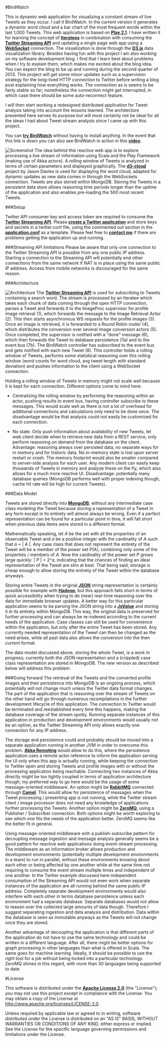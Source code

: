 #BirdWatch 

This is dynamic web application for visualizing a constant stream of live Tweets as they occur. I call it BirdWatch. In the current version it generates a dynamic word cloud and a bar chart of the most frequent words within the last 1,000 Tweets. This web application is based on **[Play 2.1](http://www.playframework.com)**. I have written it for learning the concept of **[Iteratees](http://www.playframework.com/documentation/2.0.4/Iteratees)** in combination with consuming the **[Twitter Streaming API](https://dev.twitter.com/docs/streaming-apis)** and updating a single page web app using a **[WebSocket](http://tools.ietf.org/html/rfc6455)** connection. The visualization is done through the **[D3.js](http://d3js.org)** data visualization library. Besides having fun with this project I am also working on my software development blog. I find that I learn best about problems when I try to explain them, which makes me excited about the blog idea. You can expect the blog to be up and running during the second quarter of 2013. This project will get some minor updates such as a supervision strategy for the long-lived HTTP connection to Twitter before writing a blog post explaining how everything works. The connection as is seems to be fairly stable so far; nonetheless the connection might get interrupted, in which case there should be some auto-reconnect feature.  

I will then start working a redesigned distributed application for Tweet analysis taking into account the lessons learned. The architecture presented here serves its purpose but will most certainly not be ideal for all the ideas I had about Tweet stream analysis since I came up with this project.

You can **[try BirdWatch](http://144.76.59.136:9000/tweets)** without having to install anything. In the event that this link is down you can also see BirdWatch in action in this **[video](https://www.dropbox.com/s/druqusd2nk8dw9j/IMG_6095.MOV)**.

![Screenshot](./docs/screenshot.png)
The idea behind this reactive web app is to explore processing a live stream of information using Scala and the Play Framework (making use of Akka actors). A rolling window of Tweets is analyzed in terms of certain parameters and displayed graphically. The **[d3-cloud](https://github.com/jasondavies/d3-cloud)** project by Jason Davies is used for displaying the word cloud, adapted for dynamic updates as new data comes in through the WebSockets connection. Tweets are also stored within MongoDB. Storing the Tweets in a persistent data store allows reasoning time periods longer than the uptime of the application and also enables pre-loading the 500 most recent Tweets.

###Setup

Twitter API consumer key and access token are required to consume the **[Twitter Streaming API](https://dev.twitter.com/docs/streaming-apis)**. Please **[create a Twitter application](https://dev.twitter.com/apps)** and store keys and secrets in a twitter.conf file, using the commented out section in the **[application.conf](https://github.com/matthiasn/BirdWatch/blob/master/conf/application.conf)** as a template. Please feel free to **[contact me](mailto:matthias.nehlsen@gmail.com)** if there are problems getting the application up and running. 

###Streaming API limitations 
Please be aware that only one connection to the Twitter Streaming API is possible from any one public IP address. Starting a connection to the Streaming API will potentially end other connections from the same network if NAT is in place using the same public IP address. Access from mobile networks is discouraged for the same reason.
 
###Architecture

![Architecture](./docs/BirdWatch.png)
The **[Twitter Streaming API](https://dev.twitter.com/docs/streaming-apis)** is used for subscribing to Tweets containing a search word. The stream is processed by an Iteratee which takes each chunk of data coming through the open HTTP connection, parses a Tweet and forwards it to the ImageProc supervisor for profile image retrieval (1), which forwards the message to the Image Retrieval Actor (2). This then starts asynchronous WS requests for the profile images (3). Once an image is retrieved, it is forwarded to a Round Robin router (4), which distributes the conversion over several image conversion actors (5). Once completed, the supervisor is notified with a "done" message (6), which then forwards the Tweet to database persistence (7a) and to the event bus (7b). The BirdWatch controller has subscribed to the event bus and gets notified with each new Tweet (8). This controller holds a rolling window of Tweets, performs some statistical reasoning over this rolling window (word counts for word cloud, avg tweet length with standard deviation) and pushes information to the client using a WebSocket connection.       

Holding a rolling window of Tweets in memory might not scale well because it is kept for each connection. Different options come to mind here:

*   Centralizing the rolling window by performing the reasoning within an actor, pushing results to event bus, having controller subscribe to these messages. This would scale well as there is not a lot of overhead for additional connections and calculations only need to be done once. The disadvantage would be that analysis could not easily be customized for each connection.

*   No state. Only push information about availability of new Tweets, let web client decide when to retrieve new data from a REST service, only perform reasoning on demand from the database on the client. Advantage: reasoning always over persisted data, no separate ways for in memory and for historic data. No in-memory state is lost upon server restart or crash.  The memory footprint would also be smaller compared to server-side analysis for each user. Any modern client can easily keep thousands of Tweets in memory and analyze these on the fly, which also allows for a much more reactive UI. Disadvantage: potentially many database queries (MongoDB performs well with proper indexing though, cache hit rate will be high for current Tweets).

###Data Model

Tweets are stored directly into **[MongoDB](http://www.mongodb.org)**, without any intermediate case class modeling the Tweet because storing a representation of a Tweet in any form except in its entirety will almost always be wrong. Even if a perfect representation can be found for a particular point in time, it will fall short when previous data items were stored in a different format.

Mathematically speaking, let _A_ be the set with all the properties of an observable Tweet and _a_ be a positive integer with the cardinality of _A_ such that _a_ = | _A_ |.
Any case class that does not represent the entirety of the Tweet will be a member of the power set _P(A)_, combining only some of the properties / members of _A_. Now the cardinality of the power set _P_ grows large quickly: | _P_ | = 2^_a_, indicating that the chances of finding an ideal representation of the Tweet are slim at best. That being said, storage is cheap enough to allow storing the entirety of the Tweet within the database anyways.

Storing entire Tweets in the original **[JSON](https://tools.ietf.org/html/rfc4627)** string representation is certainly possible for example with **[Hadoop](http://hadoop.apache.org)**, but this approach falls short in terms of quick accessibility when trying to do (near) real-time reasoning over the data for immediate browser updates. A better way for this particular application seems to be parsing the JSON string into a **[JsValue](http://www.playframework.com/documentation/api/2.1.1/scala/index.html#play.api.libs.json.JsValue)** and storing it in its entirety within MongoDB. This way, the original data is preserved for further processing and can always be re-indexed according to the current needs of the application. Case classes can still be used for convenience within the application, but only after the entire Tweet has been stored. Any currently needed representation of the Tweet can then be changed as the need arises, while all past data also allows the conversion into the then current format.

The data model discussed above, storing the whole Tweet, is a work in progress; currently both the JSON representation and a (crippled) case class representation are stored in MongoDB. The new version as described below will address this problem. 

###Going forward
The retrieval of the Tweets and the converted profile images and their persistence into MongoDB is an ongoing process, which potentially will not change much unless the Twitter data format changes. The part of the application that is reasoning over the stream of Tweets on the other hand will go through numerous recompilations in the further development lifecycle of this application. The connection to Twitter would be terminated and reestablished every time this happens, making the database coverage of the stream spotty. Running separate instances of this application in production and development environments would usually not be an option, as the Twitter Streaming API only allows exactly one connection for any IP address. 

The storage and persistence could and probably should be moved into a separate application running in another JVM in order to overcome this problem. **[Akka Remoting](http://doc.akka.io/docs/akka/snapshot/scala/remoting.html)** would allow to do this, where the persistence application uses a remote actor reference to inform the application serving the UI only when this app is actually running, while keeping the connection to Twitter open and storing Tweets and profile images with or without the processing application being reachable. Connecting two instances of Akka directly might be too tightly coupled in terms of application architecture though; my preferred way to go here would be the usage of some message-oriented middleware. An option might be **[RabbitMQ](http://www.rabbitmq.com)** connected through **[Camel](http://doc.akka.io/docs/akka/2.1.2/scala/camel.html)**. This would allow for persistence of messages when the Tweet processing / presenting app is not running, while the Twitter stream client / image processor does not need any knowledge of applications further processing the Tweets. Another option might be **[ZeroMQ](http://doc.akka.io/docs/akka/2.1.2/scala/zeromq.html)**, using a Publisher / Subscriber connection. Both options might be worth exploring to see which one fits the needs of the application better. ZeroMQ seems like the better fit in general.
 
Using message-oriented middleware with a publish-subscribe pattern for decoupling message ingestion and message analysis generally seems be a good pattern for reactive web applications doing event-stream processing. The middleware as an information broker allows production and development environments (potentially multiple development environments in a team) to run in parallel, without these environments knowing about each other or being affected by one another while at the same time not requiring to consume the event stream multiple times and independent of one another. In the Twitter example discussed here independent consumption of the Streaming API would not even work when separate instances of the application are all running behind the same public IP address. Completely separate development environments would also interfere with each other in terms database persistence unless each environment had a separate database. Separate databases would not allow to reason over the collected large amounts of data though. Therefore I suggest separating ingestion and data analysis and distribution. Data within the database is seen as immutable anyways as the Tweets will not change once they are stored.   

Another advantage of decoupling the application is that different parts of the application do not have to use the same technology and could be written in a different language. After all, there might be better options for graph processing in other languages than what is offered in Scala. The same goes for machine learning. Ideally, it should be possible to use the right tool for a job without being locked into a particular technology. ZeroMQ shines in this regard, with more than 30 languages being supported to date. 
  
#License

This software is distributed under the **[Apache License 2.0](http://www.apache.org/licenses/LICENSE-2.0)** (the "License"); you may not use this project except in compliance with the License. You may obtain a copy of the License at http://www.apache.org/licenses/LICENSE-2.0.

Unless required by applicable law or agreed to in writing, software distributed under the License is distributed on an "AS IS" BASIS, WITHOUT WARRANTIES OR CONDITIONS OF ANY KIND, either express or implied. See the License for the specific language governing permissions and limitations under the License.
